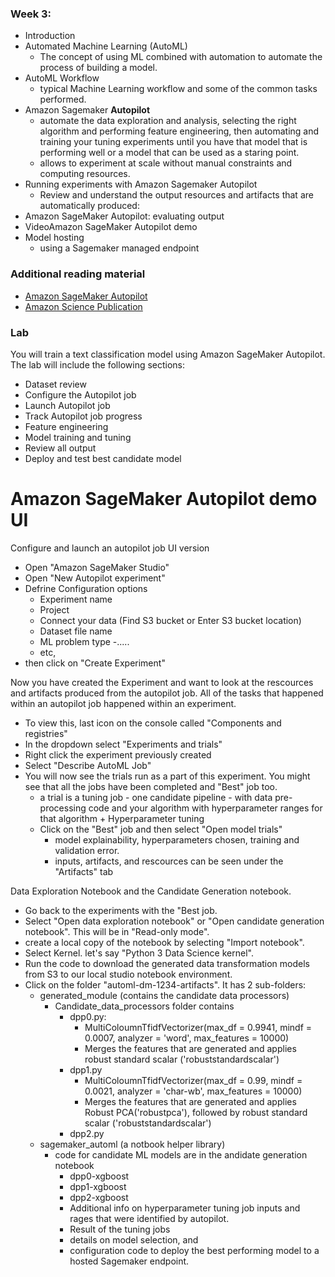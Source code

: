 ### Week 3:
- Introduction
- Automated Machine Learning (AutoML)
    - The concept of using ML combined with automation to automate the process of building a model.
- AutoML Workflow
    - typical Machine Learning workflow and some of the common tasks performed. 
- Amazon Sagemaker **Autopilot**
    - automate the data exploration and analysis, selecting the right algorithm and performing feature engineering, then automating and training your tuning experiments until you have that model that is performing well or a model that can be used as a staring point.  
    - allows to experiment at scale without manual constraints and computing resources. 
- Running experiments with Amazon Sagemaker Autopilot
    - Review and understand the output resources and artifacts that are automatically produced:
- Amazon SageMaker Autopilot: evaluating output
- VideoAmazon SageMaker Autopilot demo
- Model hosting
    - using a Sagemaker managed endpoint

### Additional reading material
- [Amazon SageMaker Autopilot](https://aws.amazon.com/sagemaker/autopilot/)
- [Amazon Science Publication](https://www.amazon.science/publications/amazon-sagemaker-autopilot-a-white-box-automl-solution-at-scale)

### Lab
You will train a text classification model using Amazon SageMaker Autopilot. The lab will include the following sections:
- Dataset review
- Configure the Autopilot job
- Launch Autopilot job
- Track Autopilot job progress
- Feature engineering
- Model training and tuning
- Review all output
- Deploy and test best candidate model

# Amazon SageMaker Autopilot demo UI

Configure and launch an autopilot job UI version 
- Open "Amazon SageMaker Studio"
- Open "New Autopilot experiment"
- Defrine Configuration options 
    - Experiment name
    - Project 
    - Connect your data (Find S3 bucket or Enter S3 bucket location)
    - Dataset file name
    - ML problem type 
    -.....
    - etc, 
- then click on "Create Experiment"


Now you have created the Experiment and want to look at the rescources and artifacts produced from the autopilot job. All of the tasks that happened within an autopilot job happened within an experiment. 
- To view this, last icon on the console called "Components and registries"
- In the dropdown select "Experiments and trials"
- Right click the experiment previously created
- Select "Describe AutoML Job"
- You will now see the trials run as a part of this experiment. You might see that all the jobs have been completed and "Best" job too. 
    - a trial is a tuning job - one candidate pipeline - with data pre-processing code and your algorithm with hyperparameter ranges for that algorithm + Hyperparameter tuning 
    - Click on the "Best" job and then select "Open model trials" 
        - model explainability, hyperparameters chosen, training and validation error. 
        - inputs, artifacts, and rescources can be seen under the "Artifacts" tab

Data Exploration Notebook and the Candidate Generation notebook. 
- Go back to the experiments with the "Best job.
- Select "Open data exploration notebook" or "Open candidate generation notebook". This will be in "Read-only mode".
- create a local copy of the notebook by selecting "Import notebook".
- Select Kernel. let's say "Python 3 Data Science kernel". 
- Run the code to download the generated data transformation models from S3 to our local studio notebook environment. 
- Click on the folder "automl-dm-1234-artifacts". It has 2 sub-folders:
    - generated_module (contains the candidate data processors)
        - Candidate_data_processors folder contains
            - dpp0.py: 
                - MultiColoumnTfidfVectorizer(max_df = 0.9941, mindf = 0.0007, analyzer = 'word', max_features = 10000)
                - Merges the features that are generated and applies robust standard scalar ('robuststandardscalar')
            - dpp1.py
                - MultiColoumnTfidfVectorizer(max_df = 0.99, mindf = 0.0021, analyzer = 'char-wb', max_features = 10000)
                - Merges the features that are generated and applies Robust PCA('robustpca'), followed by robust standard scalar ('robuststandardscalar')
            - dpp2.py
    - sagemaker_automl (a notbook helper library)
        - code for candidate ML models are in the andidate generation notebook
            - dpp0-xgboost
            - dpp1-xgboost
            - dpp2-xgboost
            - Additional info on hyperparameter tuning job inputs and rages that were identified by autopilot.
            - Result of the tuning jobs
            - details on model selection, and 
            - configuration code to deploy the best performing model to a hosted Sagemaker endpoint. 
            





















